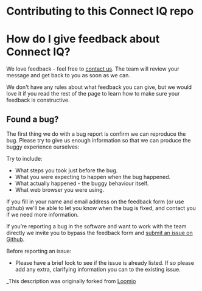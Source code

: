 # Contributing to this Connect IQ repo

# How do I give feedback about Connect IQ?

We love feedback - feel free to [contact us](https://developer.garmin.com/contact/). The team will review your message and get back to you as soon as we can.

We don't have any rules about what feedback you can give, but we would love it if you read the rest of the page to learn how to make sure your feedback is constructive.

## Found a bug?

The first thing we do with a bug report is confirm we can reproduce the bug. Please try to give us enough information so that we can produce the buggy experience ourselves:

Try to include:
* What steps you took just before the bug.
* What you were expecting to happen when the bug happened.
* What actually happened - the buggy behaviour itself.
* What web browser you were using.

If you fill in your name and email address on the feedback form (or use github) we'll be able to let you know when the bug is fixed, and contact you if we need more information.

If you’re reporting a bug in the software and want to work with the team directly we invite you to bypass the feedback form and [submit an issue on Github](https://github.com/garmin/connectiq-apps/issues/new).

Before reporting an issue:
* Please have a brief look to see if the issue is already listed. If so please add any extra, clarifying information you can to the existing issue.



_This description was originally forked from [Loomio](https://github.com/loomio/loomio/blob/master/CONTRIBUTING.md)